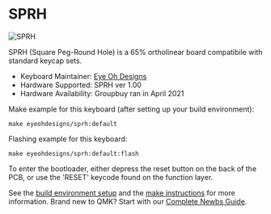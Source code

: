 # SPRH

![SPRH](https://i.imgur.com/fkI5ryph.jpg)

SPRH (Square Peg-Round Hole) is a 65% ortholinear board compatibile with standard keycap sets.

* Keyboard Maintainer: [Eye Oh Designs](https://github.com/joedinkle)
* Hardware Supported: SPRH ver 1.00
* Hardware Availability: Groupbuy ran in April 2021

Make example for this keyboard (after setting up your build environment):

    make eyeohdesigns/sprh:default

Flashing example for this keyboard:

    make eyeohdesigns/sprh:default:flash

To enter the bootloader, either depress the reset button on the back of the PCB, or use the 'RESET' keycode found on the function layer.

See the [build environment setup](https://docs.qmk.fm/#/getting_started_build_tools) and the [make instructions](https://docs.qmk.fm/#/getting_started_make_guide) for more information. Brand new to QMK? Start with our [Complete Newbs Guide](https://docs.qmk.fm/#/newbs).
